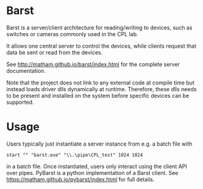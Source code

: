 Barst
======

Barst is a server/client architecture for reading/writing to
devices, such as switches or cameras commonly used in the CPL lab.

It allows one central server to control the devices, while clients
request that data be sent or read from the devices.

See http://matham.github.io/barst/index.html for the complete
server documentation.

Note that the project does not link to any external code at compile time
but instead loads driver dlls dynamically at runtime. Therefore,
these dlls needs to be present and installed on the system before
specific devices can be supported.

Usage
=====

Users typically just instantiate a server instance from e.g. a batch file with

    start "" "barst.exe" "\\.\pipe\CPL_test" 1024 1024

in a batch file. Once instantiated, users only interact using
the client API over pipes. PyBarst is a python implementation
of a Barst client. See https://matham.github.io/pybarst/index.html for
full details.
